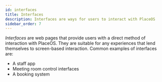 ```yaml
---
id: interfaces
title: Interfaces
description: Interfaces are ways for users to interact with PlaceOS
sidebar_order: 7
---
```

<!-- # Interfaces -->

*Interfaces* are web pages that provide users with a direct method of interaction with PlaceOS.
They are suitable for any experiences that lend themselves to screen-based interaction.
Common examples of interfaces are:
- A staff app
- Meeting room control interfaces
- A booking system

<!-- Should this have a link to one of the demo sites with a staff app - or stills from it -->
<!-- Stub. possibly either substantially expand on it, or roll into another section -->

